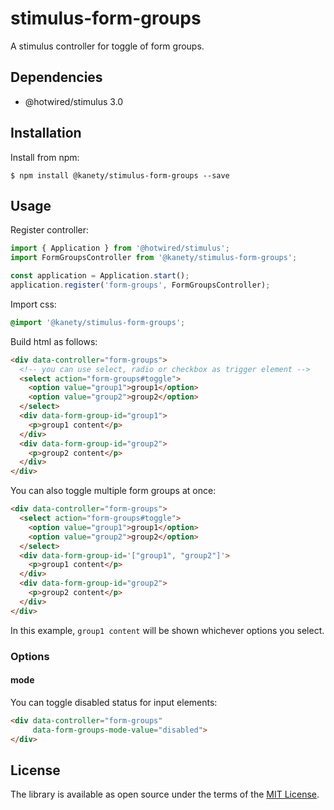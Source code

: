 # stimulus-form-groups

A stimulus controller for toggle of form groups.

## Dependencies

* @hotwired/stimulus 3.0

## Installation

Install from npm:

    $ npm install @kanety/stimulus-form-groups --save

## Usage

Register controller:

```javascript
import { Application } from '@hotwired/stimulus';
import FormGroupsController from '@kanety/stimulus-form-groups';

const application = Application.start();
application.register('form-groups', FormGroupsController);
```

Import css:

```css
@import '@kanety/stimulus-form-groups';
```

Build html as follows:

```html
<div data-controller="form-groups">
  <!-- you can use select, radio or checkbox as trigger element -->
  <select action="form-groups#toggle">
    <option value="group1">group1</option>
    <option value="group2">group2</option>
  </select>
  <div data-form-group-id="group1">
    <p>group1 content</p>
  </div>
  <div data-form-group-id="group2">
    <p>group2 content</p>
  </div>
</div>
```

You can also toggle multiple form groups at once:

```html
<div data-controller="form-groups">
  <select action="form-groups#toggle">
    <option value="group1">group1</option>
    <option value="group2">group2</option>
  </select>
  <div data-form-group-id='["group1", "group2"]'>
    <p>group1 content</p>
  </div>
  <div data-form-group-id="group2">
    <p>group2 content</p>
  </div>
</div>
```

In this example, `group1 content` will be shown whichever options you select.

### Options

#### mode

You can toggle disabled status for input elements:

```html
<div data-controller="form-groups"
     data-form-groups-mode-value="disabled">
</div>
```

## License

The library is available as open source under the terms of the [MIT License](http://opensource.org/licenses/MIT).
